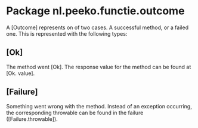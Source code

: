 # Package nl.peeko.functie.outcome

A [Outcome] represents on of two cases. A successful method, or a failed one.
This is represented with the following types:

## [Ok]

The method went [Ok]. The response value for the method can be found at 
[Ok. value].

## [Failure]

Something went wrong with the method. Instead of an exception occurring, the 
corresponding throwable can be found in the failure ([Failure.throwable]).